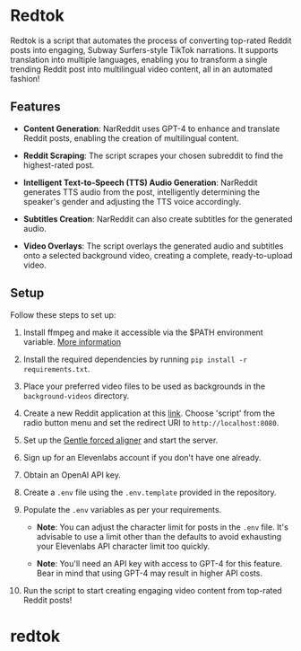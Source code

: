 # Redtok

Redtok is a script that automates the process of converting top-rated Reddit posts into engaging, Subway Surfers-style TikTok narrations. It supports translation into multiple languages, enabling you to transform a single trending Reddit post into multilingual video content, all in an automated fashion!

## Features

- **Content Generation**: NarReddit uses GPT-4 to enhance and translate Reddit posts, enabling the creation of multilingual content.

- **Reddit Scraping**: The script scrapes your chosen subreddit to find the highest-rated post.

- **Intelligent Text-to-Speech (TTS) Audio Generation**: NarReddit generates TTS audio from the post, intelligently determining the speaker's gender and adjusting the TTS voice accordingly.

- **Subtitles Creation**: NarReddit can also create subtitles for the generated audio.

- **Video Overlays**: The script overlays the generated audio and subtitles onto a selected background video, creating a complete, ready-to-upload video.

## Setup

Follow these steps to set up:

1. Install ffmpeg and make it accessible via the $PATH environment variable. [More information](https://github.com/kkroening/ffmpeg-python#installation)

2. Install the required dependencies by running `pip install -r requirements.txt`.

3. Place your preferred video files to be used as backgrounds in the `background-videos` directory.

4. Create a new Reddit application at this [link](https://www.reddit.com/prefs/apps). Choose 'script' from the radio button menu and set the redirect URI to `http://localhost:8080`.

5. Set up the [Gentle forced aligner](https://github.com/lowerquality/gentle) and start the server.

6. Sign up for an Elevenlabs account if you don't have one already.

7. Obtain an OpenAI API key.

8. Create a `.env` file using the `.env.template` provided in the repository.

9. Populate the `.env` variables as per your requirements.

   - **Note**: You can adjust the character limit for posts in the `.env` file. It's advisable to use a limit other than the defaults to avoid exhausting your Elevenlabs API character limit too quickly.
   
   - **Note**: You'll need an API key with access to GPT-4 for this feature. Bear in mind that using GPT-4 may result in higher API costs.

10. Run the script to start creating engaging video content from top-rated Reddit posts!
# redtok
